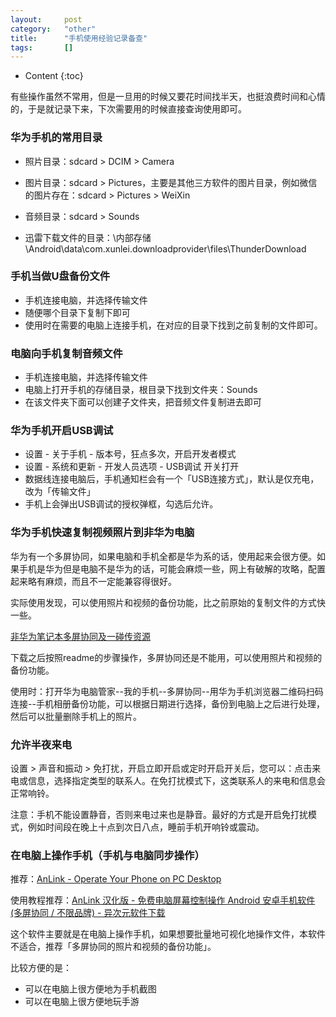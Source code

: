 ```yaml
---
layout:		post
category:	"other"
title:		"手机使用经验记录备查"
tags:		[]
---
```

- Content
{:toc}


有些操作虽然不常用，但是一旦用的时候又要花时间找半天，也挺浪费时间和心情的，于是就记录下来，下次需要用的时候直接查询使用即可。



### 华为手机的常用目录

- 照片目录：sdcard > DCIM > Camera

- 图片目录：sdcard > Pictures，主要是其他三方软件的图片目录，例如微信的图片存在：sdcard > Pictures  > WeiXin

- 音频目录：sdcard > Sounds

- 迅雷下载文件的目录：\内部存储\Android\data\com.xunlei.downloadprovider\files\ThunderDownload

  

### 手机当做U盘备份文件

- 手机连接电脑，并选择传输文件
- 随便哪个目录下复制下即可
- 使用时在需要的电脑上连接手机，在对应的目录下找到之前复制的文件即可。



### 电脑向手机复制音频文件

- 手机连接电脑，并选择传输文件
- 电脑上打开手机的存储目录，根目录下找到文件夹：Sounds
- 在该文件夹下面可以创建子文件夹，把音频文件复制进去即可



### 华为手机开启USB调试

- 设置 - 关于手机 - 版本号，狂点多次，开启开发者模式
- 设置 - 系统和更新 - 开发人员选项 - USB调试 开关打开
- 数据线连接电脑后，手机通知栏会有一个「USB连接方式」，默认是仅充电，改为「传输文件」
- 手机上会弹出USB调试的授权弹框，勾选后允许。



### 华为手机快速复制视频照片到非华为电脑

华为有一个多屏协同，如果电脑和手机全都是华为系的话，使用起来会很方便。如果手机是华为但是电脑不是华为的话，可能会麻烦一些，网上有破解的攻略，配置起来略有麻烦，而且不一定能兼容得很好。



实际使用发现，可以使用照片和视频的备份功能，比之前原始的复制文件的方式快一些。



[非华为笔记本多屏协同及一碰传资源](https://download.csdn.net/download/oqqhun123/12613232)

下载之后按照readme的步骤操作，多屏协同还是不能用，可以使用照片和视频的备份功能。

使用时：打开华为电脑管家--我的手机--多屏协同--用华为手机浏览器二维码扫码连接--手机相册备份功能，可以根据日期进行选择，备份到电脑上之后进行处理，然后可以批量删除手机上的照片。





### 允许半夜来电

设置 > 声音和振动 > 免打扰，开启立即开启或定时开启开关后，您可以：点击来电或信息，选择指定类型的联系人。在免打扰模式下，这类联系人的来电和信息会正常响铃。



注意：手机不能设置静音，否则来电过来也是静音。最好的方式是开启免打扰模式，例如时间段在晚上十点到次日八点，睡前手机开响铃或震动。



### 在电脑上操作手机（手机与电脑同步操作）

推荐：[AnLink - Operate Your Phone on PC Desktop](https://anl.ink/)

使用教程推荐：[AnLink 汉化版 - 免费电脑屏幕控制操作 Android 安卓手机软件 (多屏协同 / 不限品牌) - 异次元软件下载](https://www.iplaysoft.com/anlink.html)



这个软件主要就是在电脑上操作手机，如果想要批量地可视化地操作文件，本软件不适合，推荐「多屏协同的照片和视频的备份功能」。



比较方便的是：

- 可以在电脑上很方便地为手机截图
- 可以在电脑上很方便地玩手游